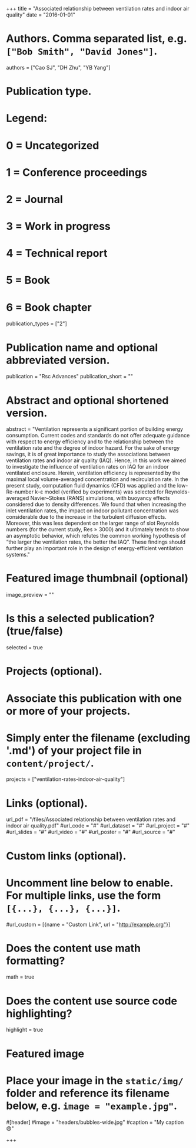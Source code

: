+++
title = "Associated relationship between ventilation rates and indoor air quality"
date = "2016-01-01"

# Authors. Comma separated list, e.g. `["Bob Smith", "David Jones"]`.
authors = ["Cao SJ", "DH Zhu", "YB Yang"]

# Publication type.
# Legend:
# 0 = Uncategorized
# 1 = Conference proceedings
# 2 = Journal
# 3 = Work in progress
# 4 = Technical report
# 5 = Book
# 6 = Book chapter
publication_types = ["2"]

# Publication name and optional abbreviated version.
publication = "Rsc Advances"
publication_short = ""

# Abstract and optional shortened version.
abstract = "Ventilation represents a significant portion of building energy consumption. Current codes and standards do not offer adequate guidance with respect to energy efficiency and to the relationship between the ventilation rate and the degree of indoor hazard. For the sake of energy savings, it is of great importance to study the associations between ventilation rates and indoor air quality (IAQ). Hence, in this work we aimed to investigate the influence of ventilation rates on IAQ for an indoor ventilated enclosure. Herein, ventilation efficiency is represented by the maximal local volume-averaged concentration and recirculation rate. In the present study, computation fluid dynamics (CFD) was applied and the low-Re-number k–ε model (verified by experiments) was selected for Reynolds-averaged Navier–Stokes (RANS) simulations, with buoyancy effects considered due to density differences. We found that when increasing the inlet ventilation rates, the impact on indoor pollutant concentration was considerable due to the increase in the turbulent diffusion effects. Moreover, this was less dependent on the larger range of slot Reynolds numbers (for the current study, Res ≥ 3000) and it ultimately tends to show an asymptotic behavior, which refutes the common working hypothesis of “the larger the ventilation rates, the better the IAQ”. These findings should further play an important role in the design of energy-efficient ventilation systems."

# Featured image thumbnail (optional)
image_preview = ""

# Is this a selected publication? (true/false)
selected = true

# Projects (optional).
#   Associate this publication with one or more of your projects.
#   Simply enter the filename (excluding '.md') of your project file in `content/project/`.
projects = ["ventilation-rates-indoor-air-quality"]

# Links (optional).
url_pdf = "/files/Associated relationship between ventilation rates and indoor air quality.pdf"
#url_code = "#"
#url_dataset = "#"
#url_project = "#"
#url_slides = "#"
#url_video = "#"
#url_poster = "#"
#url_source = "#"

# Custom links (optional).
#   Uncomment line below to enable. For multiple links, use the form `[{...}, {...}, {...}]`.
#url_custom = [{name = "Custom Link", url = "http://example.org"}]

# Does the content use math formatting?
math = true

# Does the content use source code highlighting?
highlight = true

# Featured image
# Place your image in the `static/img/` folder and reference its filename below, e.g. `image = "example.jpg"`.
#[header]
#image = "headers/bubbles-wide.jpg"
#caption = "My caption :smile:"

+++

